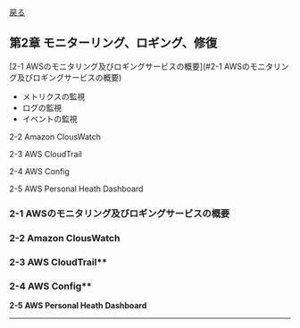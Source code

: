 [戻る](../README.md)
## 第2章 モニターリング、ロギング、修復


[2-1 AWSのモニタリング及びロギングサービスの概要](#2-1 AWSのモニタリング及びロギングサービスの概要)

- メトリクスの監視  
- ログの監視  
- イベントの監視  

2-2 Amazon ClousWatch  

2-3 AWS CloudTrail  

2-4 AWS Config  

2-5 AWS Personal Heath Dashboard  


### 2-1 AWSのモニタリング及びロギングサービスの概要



### 2-2 Amazon ClousWatch



### 2-3 AWS CloudTrail**


### 2-4 AWS Config**



**2-5 AWS Personal Heath Dashboard**






-----